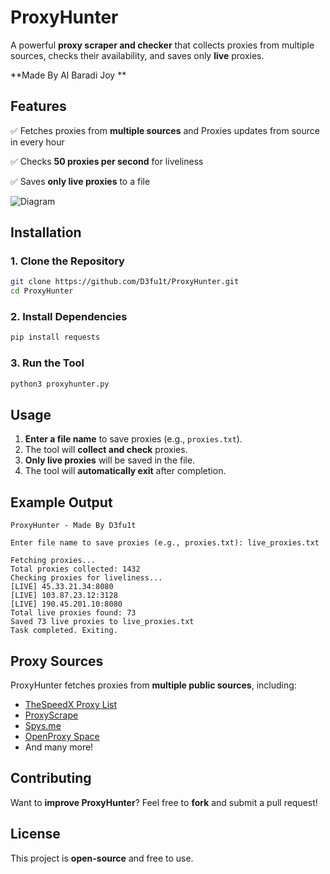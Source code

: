 # ProxyHunter
A powerful **proxy scraper and checker** that collects proxies from multiple sources, checks their availability, and saves only **live** proxies.

**Made By Al Baradi Joy **  


## Features
✅ Fetches proxies from **multiple sources** and Proxies updates from source in every hour

✅ Checks **50 proxies per second** for liveliness  


✅ Saves **only live proxies** to a file  


![Diagram](https://github.com/a1baradi/ProxyHunter/blob/main/diagram.png)


## Installation

### 1. Clone the Repository
```sh
git clone https://github.com/D3fu1t/ProxyHunter.git
cd ProxyHunter
```

### 2. Install Dependencies
```sh
pip install requests
```

### 3. Run the Tool
```sh
python3 proxyhunter.py
```

## Usage
1. **Enter a file name** to save proxies (e.g., `proxies.txt`).  
2. The tool will **collect and check** proxies.  
3. **Only live proxies** will be saved in the file.  
4. The tool will **automatically exit** after completion.  

## Example Output
```plaintext
ProxyHunter - Made By D3fu1t

Enter file name to save proxies (e.g., proxies.txt): live_proxies.txt

Fetching proxies...
Total proxies collected: 1432
Checking proxies for liveliness...
[LIVE] 45.33.21.34:8080
[LIVE] 103.87.23.12:3128
[LIVE] 190.45.201.10:8080
Total live proxies found: 73
Saved 73 live proxies to live_proxies.txt
Task completed. Exiting.
```

## Proxy Sources
ProxyHunter fetches proxies from **multiple public sources**, including:  
- [TheSpeedX Proxy List](https://github.com/TheSpeedX/SOCKS-List)  
- [ProxyScrape](https://api.proxyscrape.com)  
- [Spys.me](https://spys.me/proxy.txt)  
- [OpenProxy Space](https://openproxy.space)  
- And many more!  



## Contributing
Want to **improve ProxyHunter**? Feel free to **fork** and submit a pull request!  

## License
This project is **open-source** and free to use.
